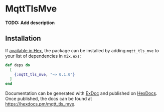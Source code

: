 # MqttTlsMve

**TODO: Add description**

## Installation

If [available in Hex](https://hex.pm/docs/publish), the package can be installed
by adding `mqtt_tls_mve` to your list of dependencies in `mix.exs`:

```elixir
def deps do
  [
    {:mqtt_tls_mve, "~> 0.1.0"}
  ]
end
```

Documentation can be generated with [ExDoc](https://github.com/elixir-lang/ex_doc)
and published on [HexDocs](https://hexdocs.pm). Once published, the docs can
be found at <https://hexdocs.pm/mqtt_tls_mve>.

